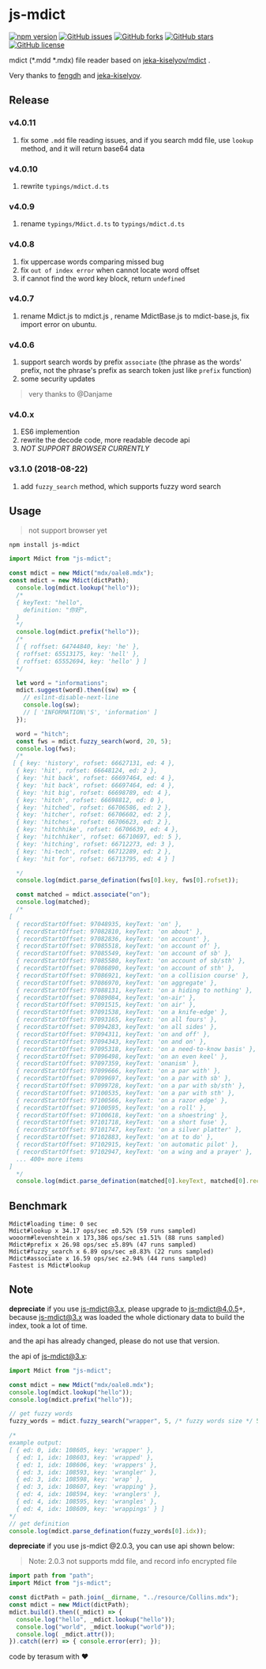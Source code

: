 # js-mdict

[![npm version](https://badge.fury.io/js/js-mdict.svg)](https://badge.fury.io/js/js-mdict)
[![GitHub issues](https://img.shields.io/github/issues/terasum/js-mdict.svg)](https://github.com/terasum/js-mdict/issues)
[![GitHub forks](https://img.shields.io/github/forks/terasum/js-mdict.svg)](https://github.com/terasum/js-mdict/network)
[![GitHub stars](https://img.shields.io/github/stars/terasum/js-mdict.svg)](https://github.com/terasum/js-mdict/stargazers)
[![GitHub license](https://img.shields.io/github/license/terasum/js-mdict.svg)](https://github.com/terasum/js-mdict/blob/develop/LICENSE)


mdict (*.mdd *.mdx) file reader based on [jeka-kiselyov/mdict](https://github.com/jeka-kiselyov/mdict) .

Very thanks to [fengdh](https://github.com/fengdh/mdict-js) and  [jeka-kiselyov](https://github.com/jeka-kiselyov/mdict).

## Release

### v4.0.11
1. fix some `.mdd` file reading issues, and if you search mdd file, use `lookup` method, and it will return base64 data

### v4.0.10
1. rewrite `typings/mdict.d.ts`

### v4.0.9
1. rename `typings/Mdict.d.ts` to `typings/mdict.d.ts`

### v4.0.8
1. fix uppercase words comparing missed bug
2. fix `out of index error` when cannot locate word offset
3. if cannot find the word key block, return `undefined`

### v4.0.7
1. rename Mdict.js to mdict.js , rename MdictBase.js to mdict-base.js, fix import error on ubuntu.

### v4.0.6

1. support search words by prefix `associate` (the phrase as the words' prefix, not the phrase's prefix as search token just like `prefix` function)
2. some security updates

> very thanks to @Danjame

### v4.0.x

1. ES6 implemention
2. rewrite the decode code, more readable decode api
3. *NOT SUPPORT BROWSER CURRENTLY*

### v3.1.0 (2018-08-22)

1. add `fuzzy_search` method, which supports fuzzy word search

## Usage

> not support browser yet

```bash
npm install js-mdict
```

```javascript
import Mdict from "js-mdict";

const mdict = new Mdict("mdx/oale8.mdx");
const mdict = new Mdict(dictPath);
  console.log(mdict.lookup("hello"));
  /*
  { keyText: "hello",
    definition: "你好",
  }
  */
  console.log(mdict.prefix("hello"));
  /*
  [ { roffset: 64744840, key: 'he' },
  { roffset: 65513175, key: 'hell' },
  { roffset: 65552694, key: 'hello' } ]
  */

  let word = "informations";
  mdict.suggest(word).then((sw) => {
    // eslint-disable-next-line
    console.log(sw);
    // [ 'INFORMATION\'S', 'information' ]
  });

  word = "hitch";
  const fws = mdict.fuzzy_search(word, 20, 5);
  console.log(fws);
  /*
 [ { key: 'history', rofset: 66627131, ed: 4 },
  { key: 'hit', rofset: 66648124, ed: 2 },
  { key: 'hit back', rofset: 66697464, ed: 4 },
  { key: 'hit back', rofset: 66697464, ed: 4 },
  { key: 'hit big', rofset: 66698789, ed: 4 },
  { key: 'hitch', rofset: 66698812, ed: 0 },
  { key: 'hitched', rofset: 66706586, ed: 2 },
  { key: 'hitcher', rofset: 66706602, ed: 2 },
  { key: 'hitches', rofset: 66706623, ed: 2 },
  { key: 'hitchhike', rofset: 66706639, ed: 4 },
  { key: 'hitchhiker', rofset: 66710697, ed: 5 },
  { key: 'hitching', rofset: 66712273, ed: 3 },
  { key: 'hi-tech', rofset: 66712289, ed: 2 },
  { key: 'hit for', rofset: 66713795, ed: 4 } ]

  */
  console.log(mdict.parse_defination(fws[0].key, fws[0].rofset));

  const matched = mdict.associate("on");
  console.log(matched);
  /*
[
  { recordStartOffset: 97048935, keyText: 'on' },
  { recordStartOffset: 97082810, keyText: 'on about' },
  { recordStartOffset: 97082836, keyText: 'on account' },
  { recordStartOffset: 97085518, keyText: 'on account of' },
  { recordStartOffset: 97085549, keyText: 'on account of sb' },
  { recordStartOffset: 97085580, keyText: 'on account of sb/sth' },
  { recordStartOffset: 97086890, keyText: 'on account of sth' },
  { recordStartOffset: 97086921, keyText: 'on a collision course' },
  { recordStartOffset: 97086970, keyText: 'on aggregate' },
  { recordStartOffset: 97088131, keyText: 'on a hiding to nothing' },
  { recordStartOffset: 97089084, keyText: 'on-air' },
  { recordStartOffset: 97091515, keyText: 'on air' },
  { recordStartOffset: 97091538, keyText: 'on a knife-edge' },
  { recordStartOffset: 97093165, keyText: 'on all fours' },
  { recordStartOffset: 97094283, keyText: 'on all sides' },
  { recordStartOffset: 97094311, keyText: 'on and off' },
  { recordStartOffset: 97094343, keyText: 'on and on' },
  { recordStartOffset: 97095318, keyText: 'on a need-to-know basis' },
  { recordStartOffset: 97096498, keyText: 'on an even keel' },
  { recordStartOffset: 97097359, keyText: 'onanism' },
  { recordStartOffset: 97099666, keyText: 'on a par with' },
  { recordStartOffset: 97099697, keyText: 'on a par with sb' },
  { recordStartOffset: 97099728, keyText: 'on a par with sb/sth' },
  { recordStartOffset: 97100535, keyText: 'on a par with sth' },
  { recordStartOffset: 97100566, keyText: 'on a razor edge' },
  { recordStartOffset: 97100595, keyText: 'on a roll' },
  { recordStartOffset: 97100618, keyText: 'on a shoestring' },
  { recordStartOffset: 97101718, keyText: 'on a short fuse' },
  { recordStartOffset: 97101747, keyText: 'on a silver platter' },
  { recordStartOffset: 97102883, keyText: 'on at to do' },
  { recordStartOffset: 97102915, keyText: 'on automatic pilot' },
  { recordStartOffset: 97102947, keyText: 'on a wing and a prayer' },
  ... 400+ more items
]
  */
  console.log(mdict.parse_defination(matched[0].keyText, matched[0].recordStartOffset));

```

## Benchmark

```
Mdict#loading time: 0 sec
Mdict#lookup x 34.17 ops/sec ±0.52% (59 runs sampled)
wooorm#levenshtein x 173,386 ops/sec ±1.51% (88 runs sampled)
Mdict#prefix x 26.98 ops/sec ±5.89% (47 runs sampled)
Mdict#fuzzy_search x 6.89 ops/sec ±8.83% (22 runs sampled)
Mdict#associate x 16.59 ops/sec ±2.94% (44 runs sampled)
Fastest is Mdict#lookup
```

## Note

**depreciate** if you use js-mdict@3.x, please upgrade to js-mdict@4.0.5+,
because js-mdict@3.x was loaded the whole dictionary data to build the index,
took a lot of time.

and the api has already changed, please do not use that version.

the api of js-mdict@3.x:

```javascript
import Mdict from "js-mdict";

const mdict = new Mdict("mdx/oale8.mdx");
console.log(mdict.lookup("hello"));
console.log(mdict.prefix("hello"));

// get fuzzy words
fuzzy_words = mdict.fuzzy_search("wrapper", 5, /* fuzzy words size */ 5, /* edit_distance */);

/*
example output:
[ { ed: 0, idx: 108605, key: 'wrapper' },
  { ed: 1, idx: 108603, key: 'wrapped' },
  { ed: 1, idx: 108606, key: 'wrappers' },
  { ed: 3, idx: 108593, key: 'wrangler' },
  { ed: 3, idx: 108598, key: 'wrap' },
  { ed: 3, idx: 108607, key: 'wrapping' },
  { ed: 4, idx: 108594, key: 'wranglers' },
  { ed: 4, idx: 108595, key: 'wrangles' },
  { ed: 4, idx: 108609, key: 'wrappings' } ]
*/
// get definition
console.log(mdict.parse_defination(fuzzy_words[0].idx));
```



**depreciate** if you use js-mdict @2.0.3, you can use api shown below:

> Note: 2.0.3 not supports mdd file, and record info encrypted file

```javascript
import path from "path";
import Mdict from "js-mdict";

const dictPath = path.join(__dirname, "../resource/Collins.mdx");
const mdict = new Mdict(dictPath);
mdict.build().then((_mdict) => {
  console.log("hello", _mdict.lookup("hello"));
  console.log("world", _mdict.lookup("world"));
  console.log( _mdict.attr());
}).catch((err) => { console.error(err); });
```

code by terasum with ❤️